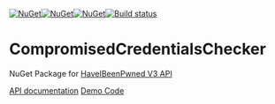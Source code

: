 [![NuGet](https://img.shields.io/nuget/v/CompromisedCredentialsChecker.svg)](https://www.nuget.org/packages/CompromisedCredentialsChecker/)[![NuGet](https://img.shields.io/nuget/dt/CompromisedCredentialsChecker.svg)](http://nuget.org/packages/CompromisedCredentialsChecker)[![NuGet](https://img.shields.io/nuget/vpre/commandlineparser.svg)](https://www.nuget.org/packages/CommandLineParser/)[![Build status](https://ci.appveyor.com/api/projects/status/5p337fe9vh07s539?svg=true)](https://ci.appveyor.com/project/CarpDeus/compromisedcredentialschecker)

# CompromisedCredentialsChecker
NuGet Package for [HaveIBeenPwned V3 API](https://haveibeenpwned.com/API/v3)

[API documentation](src/CompromisedCredentialsChecker/apidocs/CompromisedCredentialsChecker/index.md)
[Demo Code](https://github.com/CarpDeus/CompromisedCredentialsConsoleDemo)


